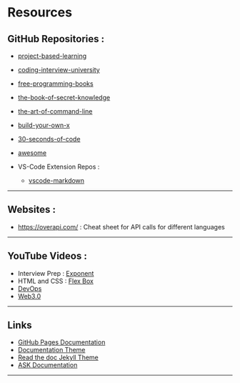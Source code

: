 # Resources 

## GitHub Repositories :

- [project-based-learning](https://github.com/practical-tutorials/project-based-learning)
- [coding-interview-university](https://github.com/jwasham/coding-interview-university)
- [free-programming-books](https://github.com/EbookFoundation/free-programming-books)
- [the-book-of-secret-knowledge](https://github.com/trimstray/the-book-of-secret-knowledge)
- [the-art-of-command-line](https://github.com/jlevy/the-art-of-command-line)
- [build-your-own-x](https://github.com/codecrafters-io/build-your-own-x)
- [30-seconds-of-code](https://github.com/30-seconds/30-seconds-of-code)
- [awesome](https://github.com/sindresorhus/awesome)

- VS-Code Extension Repos :
  - [vscode-markdown](https://github.com/yzhang-gh/vscode-markdown)


---
## Websites :

- https://overapi.com/ : Cheat sheet for API calls for different languages 


---
## YouTube Videos : 

- Interview Prep : [Exponent](https://www.youtube.com/@tryexponent/playlists)
- HTML and CSS : [Flex Box](https://www.youtube.com/watch?v=phWxA89Dy94&ab_channel=SlayingTheDragon)
- [DevOps](https://www.youtube.com/watch?v=htBL_bS_kwE&ab_channel=edureka%21)
- [Web3.0](https://www.youtube.com/watch?v=wHTcrmhskto&ab_channel=Fireship)


---
## Links

- [GitHub Pages Documentation](https://docs.github.com/en/pages/quickstart)
- [Documentation Theme](https://github.com/marella/jekyll-theme-documentation)
- [Read the doc Jekyll Theme](https://www.embeddedlog.com/jekyll-theme-rtd/quickstart.html)
- [ASK Documentation](https://developer.amazon.com/en-US/docs/alexa/documentation-home.html) 


---